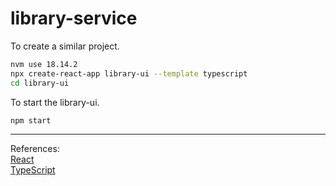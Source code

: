 # library-service

To create a similar project.
```bash
nvm use 18.14.2
npx create-react-app library-ui --template typescript
cd library-ui
```

To start the library-ui.
```bash
npm start
```

<hr>

References:<br/>
[React](https://reactjs.org/)<br>
[TypeScript](https://www.typescriptlang.org/docs/handbook/react.html)<br>
